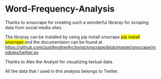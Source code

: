 # Word-Frequency-Analysis
Thanks to snsscrape for creating such a wonderful libraray for scraping data from social media sites.

The libraray can be installed by using 
pip install snscrape 
<span style="background-color: #FFFF00">pip install snscrape </span>
and the documentaion can be found at https://github.com/JustAnotherArchivist/snscrape/blob/master/snscrape/modules/twitter.py

Thanks to Alex the Analyst for visualizing textual data.

All the data that i used in this analysis belongs to Twitter.

